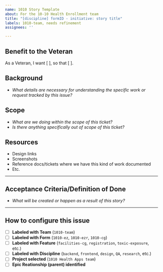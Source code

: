```yaml
---
name: 1010 Story Template
about: For the 10-10 Health Enrollment team
title: "[discipline] formID - initiative: story title"
labels: 1010-team, needs refinement
assignees: ''

---
```


## Benefit to the Veteran
As a Veteran, I want [ ], so that [ ].

## Background
- _What details are necessary for understanding the specific work or request tracked by this issue?_

## Scope
- _What are we doing within the scope of this ticket?_
- _Is there anything specifically out of scope of this ticket?_

## Resources
- Design links
- Screenshots
- Reference docs/tickets where we have this kind of work documented
- Etc.
---
## Acceptance Criteria/Definition of Done
-  _What will be created or happen as a result of this story?_


---

## How to configure this issue
- [ ] **Labeled with Team** (`1010-team`)
- [ ] **Labeled with Form** (`1010-ez`, `1010-ezr`, `1010-cg`)
- [ ] **Labeled with Feature** (`facilities-cg`, `registration`,  `toxic-exposure`, etc.)
- [ ] **Labeled with Discipline** (`backend`, `frontend`,  `design`, `QA`, `research`, etc.)
- [ ] **Project selected** (`1010 Health Apps team`)
- [ ] **Epic Reationship (parent) identified**
